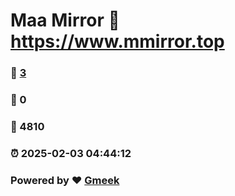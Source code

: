 # Maa Mirror :link: https://www.mmirror.top 
### :page_facing_up: [3](https://www.mmirror.top/tag.html) 
### :speech_balloon: 0 
### :hibiscus: 4810 
### :alarm_clock: 2025-02-03 04:44:12 
### Powered by :heart: [Gmeek](https://github.com/Meekdai/Gmeek)
